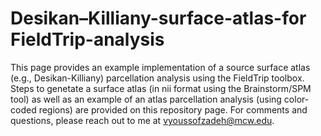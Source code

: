 # Desikan–Killiany-surface-atlas-for FieldTrip-analysis
This page provides an example implementation of a source surface atlas (e.g., Desikan-Killiany) parcellation analysis using the FieldTrip toolbox. Steps to genetate a surface atlas (in nii format using the Brainstorm/SPM tool) as well as an example of an atlas parcellation analysis (using color-coded regions) are provided on this repository page. For comments and questions, please reach out to me at vyoussofzadeh@mcw.edu.
